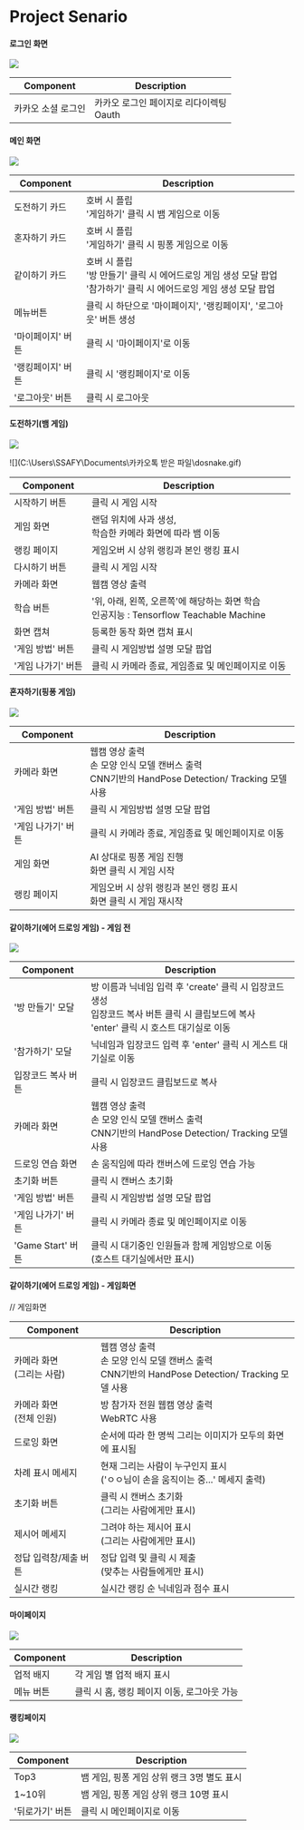 # Project Senario

#### 로그인 화면

![](C:\Users\SSAFY\Desktop\login.GIF)

| Component          | Description                                  |
| ------------------ | -------------------------------------------- |
| 카카오 소셜 로그인 | 카카오 로그인 페이지로 리다이렉팅<br />Oauth |

#### 메인 화면

![](C:\Users\SSAFY\Desktop\main.GIF)

Component|Description
---------|---------
도전하기 카드|호버 시 플립<br />'게임하기' 클릭 시 뱀 게임으로 이동
혼자하기 카드|호버 시 플립<br />'게임하기' 클릭 시 핑퐁 게임으로 이동
같이하기 카드|호버 시 플립<br />'방 만들기' 클릭 시 에어드로잉 게임 생성 모달 팝업<br />'참가하기' 클릭 시 에어드로잉 게임 생성 모달 팝업
메뉴버튼|클릭 시 하단으로 '마이페이지', '랭킹페이지', '로그아웃' 버튼 생성
'마이페이지' 버튼|클릭 시 '마이페이지'로 이동
'랭킹페이지' 버튼|클릭 시 '랭킹페이지'로 이동
'로그아웃' 버튼|클릭 시 로그아웃

#### 도전하기(뱀 게임)

![](C:\Users\SSAFY\Desktop\snake1.GIF)

![](C:\Users\SSAFY\Documents\카카오톡 받은 파일\dosnake.gif)

| Component          | Description                                                  |
| ------------------ | ------------------------------------------------------------ |
| 시작하기 버튼      | 클릭 시 게임 시작                                            |
| 게임 화면          | 랜덤 위치에 사과 생성,<br />학습한 카메라 화면에 따라 뱀 이동 |
| 랭킹 페이지        | 게임오버 시 상위 랭킹과 본인 랭킹 표시                       |
| 다시하기 버튼      | 클릭 시 게임 시작                                            |
| 카메라 화면        | 웹캠 영상 출력                                               |
| 학습 버튼          | '위, 아래, 왼쪽, 오른쪽'에 해당하는 화면 학습<br />인공지능 : Tensorflow Teachable Machine |
| 화면 캡쳐          | 등록한 동작 화면 캡쳐 표시                                   |
| '게임 방법' 버튼   | 클릭 시 게임방법 설명 모달 팝업                              |
| '게임 나가기' 버튼 | 클릭 시 카메라 종료, 게임종료 및 메인페이지로 이동           |

#### 혼자하기(핑퐁 게임)

![](C:\Users\SSAFY\Downloads\Oct-07-2021_14-23-15.gif)

| Component          | Description                                                  |
| ------------------ | ------------------------------------------------------------ |
| 카메라 화면        | 웹캠 영상 출력<br />손 모양 인식 모델 캔버스 출력<br />CNN기반의 HandPose Detection/ Tracking 모델 사용 |
| '게임 방법' 버튼   | 클릭 시 게임방법 설명 모달 팝업                              |
| '게임 나가기' 버튼 | 클릭 시 카메라 종료, 게임종료 및 메인페이지로 이동           |
| 게임 화면          | AI 상대로 핑퐁 게임 진행<br />화면 클릭 시 게임 시작         |
| 랭킹 페이지        | 게임오버 시 상위 랭킹과 본인 랭킹 표시<br />화면 클릭 시 게임 재시작 |

#### 같이하기(에어 드로잉 게임) - 게임 전

![](C:\Users\SSAFY\Desktop\drawing1.GIF)

| Component          | Description                                                  |
| ------------------ | ------------------------------------------------------------ |
| '방 만들기' 모달   | 방 이름과 닉네임 입력 후 'create' 클릭 시 입장코드 생성<br />입장코드 복사 버튼 클릭 시 클립보드에 복사<br />'enter' 클릭 시 호스트 대기실로 이동 |
| '참가하기' 모달    | 닉네임과 입장코드 입력 후 'enter' 클릭 시 게스트 대기실로 이동 |
| 입장코드 복사 버튼 | 클릭 시 입장코드 클립보드로 복사                             |
| 카메라 화면        | 웹캠 영상 출력<br />손 모양 인식 모델 캔버스 출력<br />CNN기반의 HandPose Detection/ Tracking 모델 사용 |
| 드로잉 연습 화면   | 손 움직임에 따라 캔버스에 드로잉 연습 가능                   |
| 초기화 버튼        | 클릭 시 캔버스 초기화                                        |
| '게임 방법' 버튼   | 클릭 시 게임방법 설명 모달 팝업                              |
| '게임 나가기' 버튼 | 클릭 시 카메라 종료 및 메인페이지로 이동                     |
| 'Game Start' 버튼  | 클릭 시 대기중인 인원들과 함께 게임방으로 이동<br />(호스트 대기실에서만 표시) |

#### 같이하기(에어 드로잉 게임) - 게임화면

// 게임화면

| Component                      | Description                                                  |
| ------------------------------ | ------------------------------------------------------------ |
| 카메라 화면<br />(그리는 사람) | 웹캠 영상 출력<br />손 모양 인식 모델 캔버스 출력<br />CNN기반의 HandPose Detection/ Tracking 모델 사용 |
| 카메라 화면<br />(전체 인원)   | 방 참가자 전원 웹캠 영상 출력<br />WebRTC 사용               |
| 드로잉 화면                    | 순서에 따라 한 명씩 그리는 이미지가 모두의 화면에 표시됨     |
| 차례 표시 메세지               | 현재 그리는 사람이 누구인지 표시<br />('ㅇㅇ님이 손을 움직이는 중...' 메세지 출력) |
| 초기화 버튼                    | 클릭 시 캔버스 초기화<br />(그리는 사람에게만 표시)          |
| 제시어 메세지                  | 그려야 하는 제시어 표시<br />(그리는 사람에게만 표시)        |
| 정답 입력창/제출 버튼          | 정답 입력 및 클릭 시 제출<br />(맞추는 사람들에게만 표시)    |
| 실시간 랭킹                    | 실시간 랭킹 순 닉네임과 점수 표시                            |

#### 마이페이지

![](C:\Users\SSAFY\Desktop\achievement.GIF)

| Component | Description                                 |
| --------- | ------------------------------------------- |
| 업적 배지 | 각 게임 별 업적 배지 표시                   |
| 메뉴 버튼 | 클릭 시 홈, 랭킹 페이지 이동, 로그아웃 가능 |

#### 랭킹페이지

![](C:\Users\SSAFY\Desktop\ranking.GIF)

| Component       | Description                                |
| --------------- | ------------------------------------------ |
| Top3            | 뱀 게임, 핑퐁 게임 상위 랭크 3명 별도 표시 |
| 1~10위          | 뱀 게임, 핑퐁 게임 상위 랭크 10명 표시     |
| '뒤로가기' 버튼 | 클릭 시 메인페이지로 이동                  |

